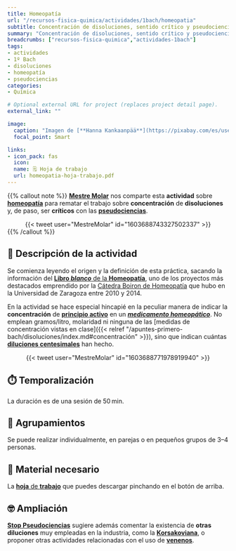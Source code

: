 ```yaml
---
title: Homeopatía
url: "/recursos-fisica-quimica/actividades/1bach/homeopatia"
subtitle: Concentración de disoluciones, sentido crítico y pseudociencias
summary: "Concentración de disoluciones, sentido crítico y pseudociencias."
breadcrumbs: ["recursos-fisica-quimica","actividades-1bach"]
tags:
- actividades
- 1º Bach
- disoluciones
- homeopatía
- pseudociencias
categories:
- Química

# Optional external URL for project (replaces project detail page).
external_link: ""

image:
  caption: "Imagen de [**Hanna Kankaanpää**](https://pixabay.com/es/users/eskimokettu-2231804/) en [Pixabay](https://pixabay.com/es/)"
  focal_point: Smart

links:
- icon_pack: fas
  icon:
  name: 🗒️ Hoja de trabajo
  url: homeopatia-hoja-trabajo.pdf
---
```


{{% callout note %}}
[**Mestre Molar**](https://twitter.com/MestreMolar) nos comparte esta **actividad** sobre [**homeopatía**](https://es.wikipedia.org/wiki/Homeopat%C3%ADa) para rematar el trabajo sobre **concentración** de **disoluciones** y, de paso, ser **críticos** con las [**pseudociencias**](https://es.wikipedia.org/wiki/Pseudociencia).
<div align="center">
{{< tweet user="MestreMolar" id="1603688743327502337" >}}
</div>
{{% /callout %}}

## 📜 Descripción de la actividad

Se comienza leyendo el origen y la definición de esta práctica, sacando la información del [**Libro *blanco*** de la **Homeopatía**](http://www.catedrahomeopatia.org/divulgacion/libro-blanco-homeopatia), uno de los proyectos más destacados emprendido por la [Cátedra Boiron de Homeopatía](http://www.catedrahomeopatia.org/) que hubo en la Universidad de Zaragoza entre 2010 y 2014.

En la actividad se hace especial hincapié en la peculiar manera de indicar la **concentración** de [**principio activo**](https://es.wikipedia.org/wiki/Principio_activo) en un [***medicamento homeopático***](https://es.wikipedia.org/wiki/Homeopat%C3%ADa). No emplean gramos/litro, molaridad ni ninguna de las [medidas de concentración vistas en clase]({{< relref "/apuntes-primero-bach/disoluciones/index.md#concentración" >}}), sino que indican cuántas [**diluciones centesimales**](https://es.wikipedia.org/wiki/Dilución_homeopática) han hecho.

<div align="center">
{{< tweet user="MestreMolar" id="1603688771978919940" >}}
</div>

## ⏱️ Temporalización

La duración es de una sesión de 50&thinsp;min.

## 👥 Agrupamientos

Se puede realizar individualmente, en parejas o en pequeños grupos de 3–4 personas.

## 💼 Material necesario
La [**hoja** de **trabajo**](homeopatia-hoja-trabajo.pdf) que puedes descargar pinchando en el botón de arriba.

## 🤓 Ampliación

[**Stop Pseudociencias**](https://twitter.com/StopPseudo) sugiere además comentar la existencia de **otras diluciones** muy empleadas en la industria, como la [**Korsakoviana**](https://twitter.com/StopPseudo/status/1604232790924566530), o proponer otras actividades relacionadas con el uso de [**venenos**](https://twitter.com/StopPseudo/status/1604233365666017280).